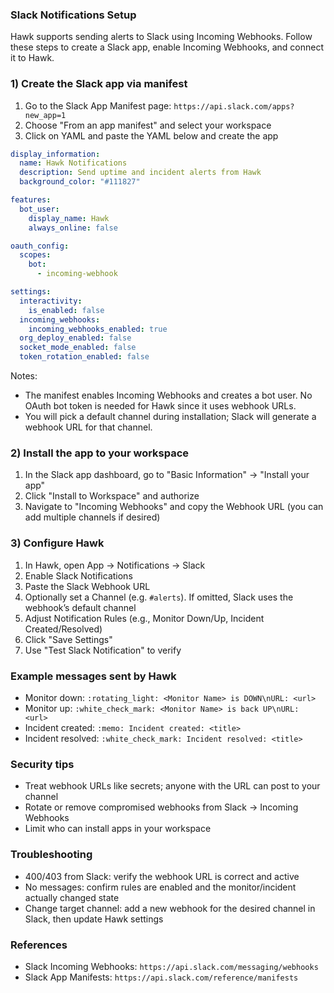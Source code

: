 ### Slack Notifications Setup

Hawk supports sending alerts to Slack using Incoming Webhooks. Follow these steps to create a Slack app, enable Incoming Webhooks, and connect it to Hawk.

### 1) Create the Slack app via manifest

1. Go to the Slack App Manifest page: `https://api.slack.com/apps?new_app=1`
2. Choose "From an app manifest" and select your workspace
3. Click on YAML and paste the YAML below and create the app

```yaml
display_information:
  name: Hawk Notifications
  description: Send uptime and incident alerts from Hawk
  background_color: "#111827"

features:
  bot_user:
    display_name: Hawk
    always_online: false

oauth_config:
  scopes:
    bot:
      - incoming-webhook

settings:
  interactivity:
    is_enabled: false
  incoming_webhooks:
    incoming_webhooks_enabled: true
  org_deploy_enabled: false
  socket_mode_enabled: false
  token_rotation_enabled: false
```

Notes:

- The manifest enables Incoming Webhooks and creates a bot user. No OAuth bot token is needed for Hawk since it uses webhook URLs.
- You will pick a default channel during installation; Slack will generate a webhook URL for that channel.

### 2) Install the app to your workspace

1. In the Slack app dashboard, go to "Basic Information" → "Install your app"
2. Click "Install to Workspace" and authorize
3. Navigate to "Incoming Webhooks" and copy the Webhook URL (you can add multiple channels if desired)

### 3) Configure Hawk

1. In Hawk, open App → Notifications → Slack
2. Enable Slack Notifications
3. Paste the Slack Webhook URL
4. Optionally set a Channel (e.g. `#alerts`). If omitted, Slack uses the webhook’s default channel
5. Adjust Notification Rules (e.g., Monitor Down/Up, Incident Created/Resolved)
6. Click "Save Settings"
7. Use "Test Slack Notification" to verify

### Example messages sent by Hawk

- Monitor down: `:rotating_light: <Monitor Name> is DOWN\nURL: <url>`
- Monitor up: `:white_check_mark: <Monitor Name> is back UP\nURL: <url>`
- Incident created: `:memo: Incident created: <title>`
- Incident resolved: `:white_check_mark: Incident resolved: <title>`

### Security tips

- Treat webhook URLs like secrets; anyone with the URL can post to your channel
- Rotate or remove compromised webhooks from Slack → Incoming Webhooks
- Limit who can install apps in your workspace

### Troubleshooting

- 400/403 from Slack: verify the webhook URL is correct and active
- No messages: confirm rules are enabled and the monitor/incident actually changed state
- Change target channel: add a new webhook for the desired channel in Slack, then update Hawk settings

### References

- Slack Incoming Webhooks: `https://api.slack.com/messaging/webhooks`
- Slack App Manifests: `https://api.slack.com/reference/manifests`
